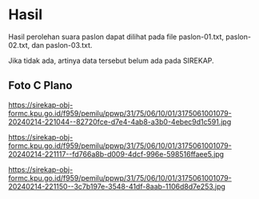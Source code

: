 # Hasil

Hasil perolehan suara paslon dapat dilihat pada file paslon-01.txt, paslon-02.txt, dan paslon-03.txt.

Jika tidak ada, artinya data tersebut belum ada pada SIREKAP.

## Foto C Plano

https://sirekap-obj-formc.kpu.go.id/f959/pemilu/ppwp/31/75/06/10/01/3175061001079-20240214-221044--82720fce-d7e4-4ab8-a3b0-4ebec9d1c591.jpg

https://sirekap-obj-formc.kpu.go.id/f959/pemilu/ppwp/31/75/06/10/01/3175061001079-20240214-221117--fd766a8b-d009-4dcf-996e-598516ffaee5.jpg

https://sirekap-obj-formc.kpu.go.id/f959/pemilu/ppwp/31/75/06/10/01/3175061001079-20240214-221150--3c7b197e-3548-41df-8aab-1106d8d7e253.jpg
